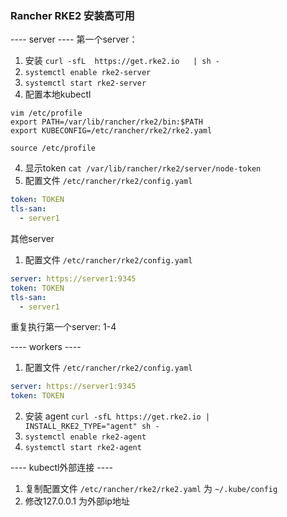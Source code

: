 ### Rancher RKE2 安装高可用

---- server ----
第一个server：
1. 安装 `curl -sfL  https://get.rke2.io   | sh -`
2. `systemctl enable rke2-server`
3. `systemctl start rke2-server`
4. 配置本地kubectl
```shell
vim /etc/profile
export PATH=/var/lib/rancher/rke2/bin:$PATH
export KUBECONFIG=/etc/rancher/rke2/rke2.yaml

source /etc/profile
```
4. 显示token `cat /var/lib/rancher/rke2/server/node-token`
5. 配置文件 `/etc/rancher/rke2/config.yaml`
```yaml
token: TOKEN
tls-san:
  - server1
```

其他server
1. 配置文件 `/etc/rancher/rke2/config.yaml`
```yaml
server: https://server1:9345
token: TOKEN
tls-san:
  - server1
```
重复执行第一个server: 1-4

---- workers ----
1. 配置文件 `/etc/rancher/rke2/config.yaml`
```yaml
server: https://server1:9345
token: TOKEN
```
2. 安装 agent `curl -sfL https://get.rke2.io | INSTALL_RKE2_TYPE="agent" sh -`
3. `systemctl enable rke2-agent`
4. `systemctl start rke2-agent`


---- kubectl外部连接 ----
1. 复制配置文件 `/etc/rancher/rke2/rke2.yaml` 为 `~/.kube/config`
2. 修改127.0.0.1 为外部ip地址